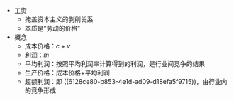 - 工资
	- 掩盖资本主义的剥削关系
	- 本质是“劳动的价格”
- 概念
	- 成本价格：$c + v$
	- 利润：$m$
	- 平均利润：按照平均利润率计算得到的利润，是行业间竞争的结果
	- 生产价格：成本价格$+$平均利润
	- 超额利润：即 ((6128ce80-b853-4e1d-ad09-d18efa5f9715))，由行业内的竞争形成